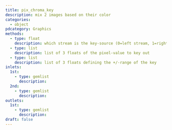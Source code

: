```yaml
---
title: pix_chroma_key
description: mix 2 images based on their color
categories:
  - object
pdcategory: Graphics
methods:
  - type: float
    description: which stream is the key-source (0=left stream, 1=right stream)
  - type: list
    description: list of 3 floats of the pixel-value to key out
  - type: list
    description: list of 3 floats defining the +/-range of the key
inlets:
  1st:
    - type: gemlist
      description:
  2nd:
    - type: gemlist
      description:
outlets:
  1st:
    - type: gemlist
      description:
draft: false
---
```


